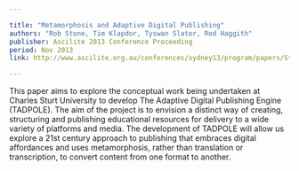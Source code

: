 ```yaml
---

title: "Metamorphosis and Adaptive Digital Publishing"
authors: "Rob Stone, Tim Klapdor, Tyswan Slater, Rod Haggith"
publisher: Ascilite 2013 Conference Proceeding
period: Nov 2013
link: http://www.ascilite.org.au/conferences/sydney13/program/papers/Stone.php

---
```


This paper aims to explore the conceptual work being undertaken at Charles Sturt University to develop The Adaptive Digital Publishing Engine (TADPOLE). The aim of the project is to envision a distinct way of creating, structuring and publishing educational resources for delivery to a wide variety of platforms and media. The development of TADPOLE will allow us explore a 21st century approach to publishing that embraces digital affordances and uses metamorphosis, rather than translation or transcription, to convert content from one format to another.